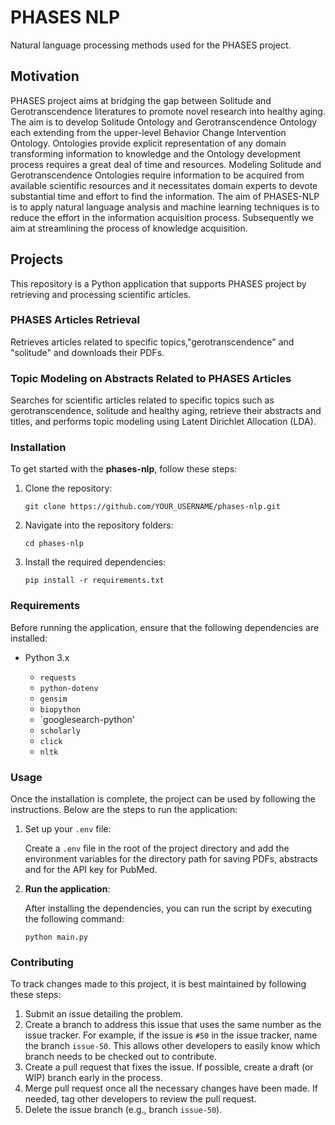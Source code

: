 # PHASES NLP

Natural language processing methods used for the PHASES project.

## Motivation

PHASES project aims at bridging the gap between Solitude and Gerotranscendence literatures to promote novel research into healthy aging. The aim is to develop Solitude Ontology and Gerotranscendence Ontology each extending from the upper-level Behavior Change Intervention Ontology. Ontologies provide explicit representation of any domain transforming information to knowledge and the Ontology development process requires a great deal of time and resources. Modeling Solitude and Gerotranscendence Ontologies require information to be acquired from available scientific resources and it necessitates domain experts to devote substantial time and effort to find the information. The aim of PHASES-NLP is to apply natural language analysis and machine learning techniques is to reduce the effort in the information acquisition process. Subsequently we aim at streamlining the process of knowledge acquisition.

## Projects

This repository is a Python application that supports PHASES project by retrieving and processing scientific articles.

### PHASES Articles Retrieval

Retrieves articles related to specific topics,"gerotranscendence" and "solitude" and downloads their PDFs.

### Topic Modeling on Abstracts Related to PHASES Articles 

Searches for scientific articles related to specific topics such as gerotranscendence, solitude and healthy aging, retrieve their abstracts and titles, and performs topic modeling using Latent Dirichlet Allocation (LDA).

### Installation

To get started with the **phases-nlp**, follow these steps:

1. Clone the repository:

    `git clone https://github.com/YOUR_USERNAME/phases-nlp.git`

2. Navigate into the repository folders:

    `cd phases-nlp`

3. Install the required dependencies:

    `pip install -r requirements.txt`

### Requirements

Before running the application, ensure that the following dependencies are installed:

- Python 3.x
  
    - `requests`
    - `python-dotenv`
    - `gensim`
    - `biopython`
    - `googlesearch-python'
    - `scholarly`
    - `click`
    - `nltk`

### Usage

Once the installation is complete, the project can be used by following the instructions. Below are the steps to run the application:

1. Set up your `.env` file:

    Create a `.env` file in the root of the project directory and add the environment variables for the directory path for saving PDFs, abstracts and for the API key for PubMed.

2. **Run the application**:

    After installing the dependencies, you can run the script by executing the following command:

    `python main.py`

### Contributing

To track changes made to this project, it is best maintained by following these steps:

1. Submit an issue detailing the problem.
2. Create a branch to address this issue that uses the same number as the issue tracker. For example, if the issue is `#50` in the issue tracker, name the branch `issue-50`. This allows other developers to easily know which branch needs to be checked out to contribute.
3. Create a pull request that fixes the issue. If possible, create a draft (or WIP) branch early in the process.
4. Merge pull request once all the necessary changes have been made. If needed, tag other developers to review the pull request.
5. Delete the issue branch (e.g., branch `issue-50`).
